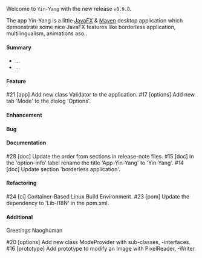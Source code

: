 Welcome to `Yin-Yang` with the new release `v0.9.0`.

The app Yin-Yang is a little [JavaFX] &amp; [Maven] desktop application which 
demonstrate some nice JavaFX features like borderless application, multilingualism, 
animations aso..



#### Summary
* ...
* ...



#### Feature
#21 [app] Add new class Validator to the application.
#17 [options] Add new tab 'Mode' to the dialog 'Options'.



#### Enhancement



#### Bug



#### Documentation
#28 [doc] Update the order from sections in release-note files.
#15 [doc] In the 'option-info' label rename the title 'App-Yin-Yang' to 'Yin-Yang'.
#14 [doc] Update section 'borderless application'.



#### Refactoring
#24 [ci] Container-Based Linux Build Environment.
#23 [pom] Update the dependency to 'Lib-I18N' in the pom.xml.



#### Additional



Greetings
Naoghuman



[//]: # (Images)



[//]: # (Links)
[JavaFX]:http://docs.oracle.com/javase/8/javase-clienttechnologies.htm
[Maven]:http://maven.apache.org/



[//]: # (Issues which will be integrated in this release)
#20 [options] Add new class ModeProvider with sub-classes, -interfaces.
#16 [prototype] Add prototype to modify an Image with PixelReader, -Writer.
